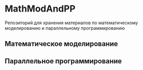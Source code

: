 # MathModAndPP
Репозиторий для хранения материалов по математическому моделированию и параллельному программированию

## Математическое моделирование


## Параллельное программирование

